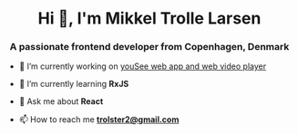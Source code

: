 <h1 align="center">Hi 👋, I'm Mikkel Trolle Larsen</h1>
<h3 align="center">A passionate frontend developer from Copenhagen, Denmark</h3>

- 🔭 I’m currently working on [youSee web app and web video player](yousee.tv)

- 🌱 I’m currently learning **RxJS**

- 💬 Ask me about **React**

- 📫 How to reach me **trolster2@gmail.com**
